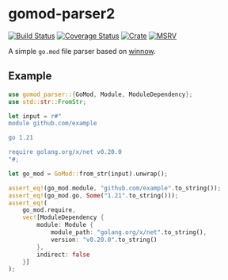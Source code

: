 # gomod-parser2

[![Build Status](https://github.com/baz-scm/gomod-parser/workflows/PR/badge.svg)](https://github.com/baz-scm/gomod-parser/actions/workflows/pr.yml)
[![Coverage Status](https://coveralls.io/repos/github/baz-scm/gomod-parser/badge.svg?branch=main)](https://coveralls.io/github/baz-scm/gomod-parser?branch=main)
[![Crate](https://img.shields.io/crates/v/gomod-parser.svg)](https://crates.io/crates/gomod-parser)
[![MSRV](https://img.shields.io/crates/msrv/gomod-parser.svg)](https://blog.rust-lang.org/2022/11/03/Rust-1.65.0/)

A simple `go.mod` file parser based on [winnow](https://crates.io/crates/winnow).

## Example

```rust
use gomod_parser::{GoMod, Module, ModuleDependency};
use std::str::FromStr;

let input = r#"
module github.com/example

go 1.21

require golang.org/x/net v0.20.0
"#;

let go_mod = GoMod::from_str(input).unwrap();

assert_eq!(go_mod.module, "github.com/example".to_string());
assert_eq!(go_mod.go, Some("1.21".to_string()));
assert_eq!(
    go_mod.require,
    vec![ModuleDependency {
        module: Module {
            module_path: "golang.org/x/net".to_string(),
            version: "v0.20.0".to_string()
        },
        indirect: false
    }]
);
```
